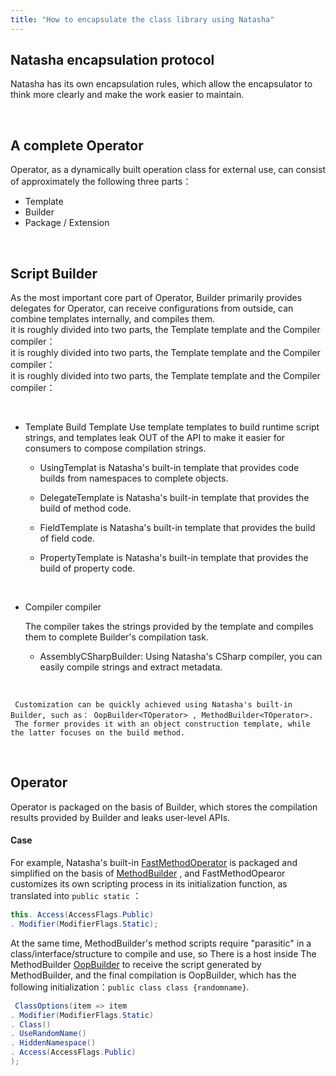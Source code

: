 ```yaml
---
title: "How to encapsulate the class library using Natasha"
---
```


## Natasha encapsulation protocol

Natasha has its own encapsulation rules, which allow the encapsulator to think more clearly and make the work easier to maintain.

<br/>

## A complete Operator

Operator, as a dynamically built operation class for external use, can consist of approximately the following three parts：

- Template
- Builder
- Package / Extension

<br/>

## Script Builder

As the most important core part of Operator, Builder primarily provides delegates for Operator, can receive configurations from outside, can combine templates internally, and compiles them.  
it is roughly divided into two parts, the Template template and the Compiler compiler：  
it is roughly divided into two parts, the Template template and the Compiler compiler：  
it is roughly divided into two parts, the Template template and the Compiler compiler：

<br/>

- Template Build Template Use template templates to build runtime script strings, and templates leak OUT of the API to make it easier for consumers to compose compilation strings.
  - UsingTemplat is Natasha's built-in template that provides code builds from namespaces to complete objects.
  - DelegateTemplate is Natasha's built-in template that provides the build of method code.

  - FieldTemplate is Natasha's built-in template that provides the build of field code.

  - PropertyTemplate is Natasha's built-in template that provides the build of property code.

<br/>

   - Compiler compiler

        The compiler takes the strings provided by the template and compiles them to complete Builder's compilation task.

      - AssemblyCSharpBuilder: Using Natasha's CSharp compiler, you can easily compile strings and extract metadata.


<br/>

     Customization can be quickly achieved using Natasha's built-in Builder, such as： OopBuilder<TOperator> , MethodBuilder<TOperator>.
     The former provides it with an object construction template, while the latter focuses on the build method.

<br/>

## Operator

Operator is packaged on the basis of Builder, which stores the compilation results provided by Builder and leaks user-level APIs.
<br/>

#### Case

For example, Natasha's built-in [FastMethodOperator](https://github.com/dotnetcore/Natasha/blob/master/src/Natasha.CSharp/Natasha.CSharp.Template/Api/Level1/Operator/FastMethodOperator.cs) is packaged and simplified on the basis of [MethodBuilder](https://github.com/dotnetcore/Natasha/blob/master/src/Natasha.CSharp/Natasha.CSharp.Template/Builder/MethodBuilder.cs) , and FastMethodOpearor customizes its own scripting process in its initialization function, as translated into `public static` ：

```cs
this. Access(AccessFlags.Public)
. Modifier(ModifierFlags.Static);
```

At the same time, MethodBuilder's method scripts require "parasitic" in a class/interface/structure to compile and use, so There is a host inside The MethodBuilder [OopBuilder](https://github.com/dotnetcore/Natasha/blob/master/src/Natasha.CSharp/Natasha.CSharp.Template/Builder/MethodBuilder.cs#L24) to receive the script generated by MethodBuilder, and the final compilation is OopBuilder, which has the following initialization：`public class class {randomname}`.

```cs
 ClassOptions(item => item
. Modifier(ModifierFlags.Static)
. Class()
. UseRandomName()
. HiddenNamespace()
. Access(AccessFlags.Public)
);
```
